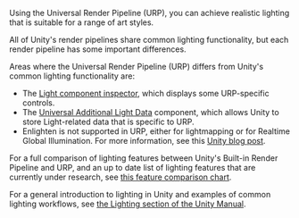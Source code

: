 Using the Universal Render Pipeline (URP), you can achieve realistic lighting that is suitable for a range of art styles.

All of Unity's render pipelines share common lighting functionality, but each render pipeline has some important differences.

Areas where the Universal Render Pipeline (URP) differs from Unity's common lighting functionality are:

* The [Light component inspector](light-component.md), which displays some URP-specific controls.
* The [Universal Additional Light Data](universal-additional-light-data.md) component, which allows Unity to store Light-related data that is specific to URP.
* Enlighten is not supported in URP, either for lightmapping or for Realtime Global Illumination. For more information, see this [Unity blog post](https://blogs.unity3d.com/2019/07/03/enlighten-will-be-replaced-with-a-robust-solution-for-baked-and-real-time-giobal-illumination/?_ga=2.246542978.783393071.1580122240-359214009.1520341967).

For a full comparison of lighting features between Unity's Built-in Render Pipeline and URP, and an up to date list of lighting features that are currently under research, see [this feature comparison chart](universalrp-builtin-feature-comparison).

For a general introduction to lighting in Unity and examples of common lighting workflows, see [the Lighting section of the Unity Manual](https://docs.unity3d.com/Manual/LightingOverview.html).